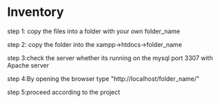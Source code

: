 # Inventory

step 1: copy the files into a folder with your own folder_name

step 2: copy the folder into the xampp->htdocs->folder_name

step 3:check the server whether its running on the mysql port 3307 with Apache server

step 4:By opening the browser type "http://localhost/folder_name/"

step 5:proceed according to the project
